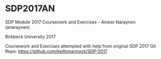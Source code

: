 # SDP2017AN

SDP Module 2017 Courseowrk and Exercises - Ameer Naraynen (anaraynen)

Birkbeck University 2017

Coursework and Exercises attempted with help from original SDP 2017 Git Repo: https://github.com/keithmannock/SDP-2017
